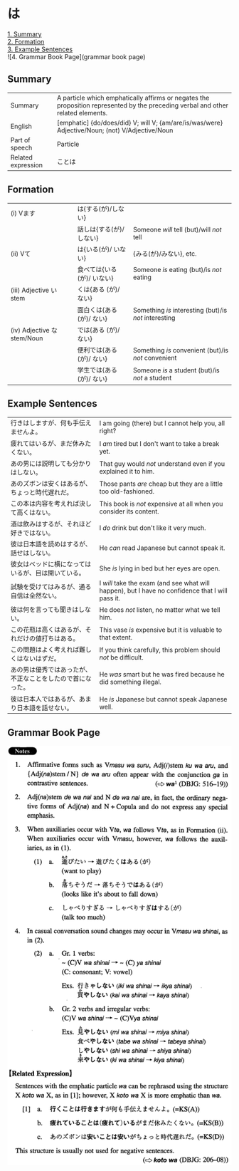 # は

[1. Summary](#summary)<br>
[2. Formation](#formation)<br>
[3. Example Sentences](#example-sentences)<br>
![4. Grammar Book Page](grammar book page)<br>


## Summary

<table><tr>   <td>Summary</td>   <td>A particle which emphatically affirms or negates the proposition represented by the preceding verbal and other related elements.</td></tr><tr>   <td>English</td>   <td>[emphatic] {do/does/did} V; will V; {am/are/is/was/were} Adjective/Noun; (not) V/Adjective/Noun</td></tr><tr>   <td>Part of speech</td>   <td>Particle</td></tr><tr>   <td>Related expression</td>   <td>ことは</td></tr></table>

## Formation

<table class="table"><tbody><tr class="tr head"><td class="td"><span class="numbers">(i)</span> <span class="bold">Vます</span></td><td class="td"><span class="concept">は</span><span>{する(が)/しない}</span></td><td class="td"></td></tr><tr class="tr"><td class="td"></td><td class="td"><span>話し</span><span class="concept">は</span><span>{する(が)/しない}</span></td><td class="td"><span>Someone <em>will</em> tell (but)/will <em>not</em> tell</span></td></tr><tr class="tr head"><td class="td"><span class="numbers">(ii)</span> <span class="bold">Vて</span></td><td class="td"><span class="concept">は</span><span>{いる(が)/ いない}</span></td><td class="td"><span>{みる(が)/みない}, etc.</span></td></tr><tr class="tr"><td class="td"></td><td class="td"><span>食べて</span><span class="concept">は</span><span>{いる(が)/ いない}</span></td><td class="td"><span>Someone <em>is</em> eating (but)/is <em>not</em> eating</span></td></tr><tr class="tr head"><td class="td"><span class="numbers">(iii)</span> <span class="bold">Adjective い stem</span></td><td class="td"><span class="concept">くは</span><span>{ある (が)/ ない}</span></td><td class="td"></td></tr><tr class="tr"><td class="td"></td><td class="td"><span>面白</span><span class="concept">くは</span><span>{ある (が)/ ない}</span></td><td class="td"><span>Something <em>is</em> interesting (but)/is <em>not</em> interesting</span></td></tr><tr class="tr head"><td class="td"><span class="numbers">(iv)</span> <span class="bold">Adjective な stem/Noun</span></td><td class="td"><span class="concept">では</span><span>{ある (が)/ ない}</span></td><td class="td"></td></tr><tr class="tr"><td class="td"></td><td class="td"><span>便利</span><span class="concept">では</span><span>{ある (が)/ ない}</span></td><td class="td"><span>Something <em>is</em> convenient (but)/is <em>not</em> convenient</span></td></tr><tr class="tr"><td class="td"></td><td class="td"><span>学生</span><span class="concept">では</span><span>{ある (が)/ ない}</span></td><td class="td"><span>Someone <em>is</em> a student (but)/is <em>not</em> a student</span></td></tr></tbody></table>

## Example Sentences

<table><tr>   <td>行きはしますが、何も手伝えませんよ。</td>   <td>I am going (there) but I cannot help you, all right?</td></tr><tr>   <td>疲れてはいるが、まだ休みたくない。</td>   <td>I <em>am</em> tired but I don't want to take a break yet.</td></tr><tr>   <td>あの男には説明しても分かりはしない。</td>   <td>That guy would <em>not</em> understand even if you explained it to him.</td></tr><tr>   <td>あのズボンは安くはあるが、ちょっと時代遅れだ。</td>   <td>Those pants <em>are</em> cheap but they are a little too old-fashioned.</td></tr><tr>   <td>この本は内容を考えれば決して高くはない。</td>   <td>This book is <em>not</em> expensive at all when you consider its content.</td></tr><tr>   <td>酒は飲みはするが、それほど好きではない。</td>   <td>I <em>do</em> drink but don't like it very much.</td></tr><tr>   <td>彼は日本語を読めはするが、話せはしない。</td>   <td>He <em>can</em> read Japanese but cannot speak it.</td></tr><tr>   <td>彼女はベッドに横になってはいるが、目は開いている。</td>   <td>She <em>is</em> lying in bed but her eyes are open.</td></tr><tr>   <td>試験を受けてはみるが、通る自信は全然ない。</td>   <td>I <em>will</em> take the exam (and see what will happen), but I have no confidence that I will pass it.</td></tr><tr>   <td>彼は何を言っても聞きはしない。</td>   <td>He does <em>not</em> listen, no matter what we tell him.</td></tr><tr>   <td>この花瓶は高くはあるが、それだけの値打ちはある。</td>   <td>This vase <em>is</em> expensive but it is valuable to that extent.</td></tr><tr>   <td>この問題はよく考えれば難しくはないはずだ。</td>   <td>If you think carefully, this problem should <em>not</em> be difficult.</td></tr><tr>   <td>あの男は優秀ではあったが、不正なことをしたので首になった。</td>   <td>He <em>was</em> smart but he was fired because he did something illegal.</td></tr><tr>   <td>彼は日本人ではあるが、あまり日本語を話せない。</td>   <td>He <em>is</em> Japanese but cannot speak Japanese well.</td></tr></table>

## Grammar Book Page

![](../img/Intermediateは.png)

